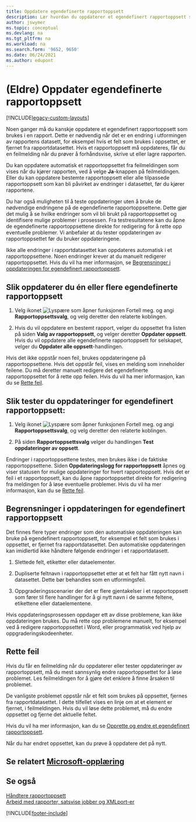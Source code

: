 ```yaml
---
title: Oppdatere egendefinerte rapportoppsett
description: Lær hvordan du oppdaterer et egendefinert rapportoppsett som brukes i en rapport når det for eksempel finnes utformingsendringer i rapportens datasett.
author: jswymer
ms.topic: conceptual
ms.devlang: na
ms.tgt_pltfrm: na
ms.workload: na
ms.search.form: '9652, 9650'
ms.date: 06/24/2021
ms.author: edupont
---
```

# <a name="legacy-update-custom-report-layouts"></a>(Eldre) Oppdater egendefinerte rapportoppsett

[!INCLUDE[legacy-custom-layouts](includes/legacy-custom-layouts.md)]

Noen ganger må du kanskje oppdatere et egendefinert rapportoppsett som brukes i en rapport. Dette er nødvendig når det er en endring i utformingen av rapportens datasett, for eksempel hvis et felt som brukes i oppsettet, er fjernet fra rapportdatasettet. Hvis et rapportoppsett må oppdateres, får du en feilmelding når du prøver å forhåndsvise, skrive ut eller lagre rapporten.  

Du kan oppdatere automatisk et rapportoppsettet fra feilmeldingen som vises når du kjører rapporten, ved å velge **Ja**-knappen på feilmeldingen. Eller du kan oppdatere bestemte rapportoppsett eller alle tilpassede rapportoppsett som kan bli påvirket av endringer i datasettet, før du kjører rapportene.  

Du har også muligheten til å teste oppdateringer uten å bruke de nødvendige endringene på de egendefinerte rapportoppsettene. Dette gjør det mulig å se hvilke endringer som vil bli brukt på rapportoppsettet og identifisere mulige problemer i prosessen. Fra testresultatene kan du åpne de egendefinerte rapportoppsettene direkte for redigering for å rette opp eventuelle problemer. Vi anbefaler at du tester oppdateringen av rapportoppsettet før du bruker oppdateringene.  

Ikke alle endringer i rapportdatasettet kan oppdateres automatisk i et rapportoppsettene. Noen endringer krever at du manuelt redigerer rapportoppsettet. Hvis du vil ha mer informasjon, se [Begrensninger i oppdateringen for egendefinert rapportoppsett](ui-update-report-layouts.md#UpdateLimitations).  

## <a name="to-update-one-or-more-custom-report-layouts"></a>Slik oppdaterer du én eller flere egendefinerte rapportoppsett

1.  Velg ikonet ![Lyspære som åpner funksjonen Fortell meg.](media/ui-search/search_small.png "Fortell hva du vil gjøre") og angi **Rapportoppsettsvalg**, og velg deretter den relaterte koblingen.  

2.  Hvis du vil oppdatere en bestemt rapport, velger du oppsettet fra listen på siden **Valg av rapportoppsett**, og velger deretter **Oppdater oppsett**. Hvis du vil oppdatere alle egendefinerte rapportoppsett for selskapet, velger du **Oppdater alle oppsett**-handlingen.  

Hvis det ikke oppstår noen feil, brukes oppdateringene på rapportoppsettene. Hvis det oppstår feil, vises en melding som inneholder feilene. Du må deretter manuelt redigere det egendefinerte rapportoppsettet for å rette opp feilen. Hvis du vil ha mer informasjon, kan du se [Rette feil](ui-update-report-layouts.md#FixErrors).  

## <a name="to-test-custom-report-layout-updates"></a>Slik tester du oppdateringer for egendefinert rapportoppsett:

1.  Velg ikonet ![Lyspære som åpner funksjonen Fortell meg.](media/ui-search/search_small.png "Fortell hva du vil gjøre") og angi **Rapportoppsettsvalg**, og velg deretter den relaterte koblingen.  

2.  På siden **Rapportoppsettsvalg** velger du handlingen **Test oppdateringer av oppsett**.  

 Endringer i rapportoppsettene testes, men brukes ikke i de faktiske rapportoppsettene. Siden **Oppdateringslogg for rapportoppsett** åpnes og viser statusen for mulige oppdateringer for hvert rapportoppsett. Hvis det er feil i et rapportoppsett, kan du åpne rapportoppsettet direkte for redigering fra meldingen for å løse eventuelle problemer. Hvis du vil ha mer informasjon, kan du se [Rette feil](ui-update-report-layouts.md#FixErrors).  

## <a name="limitations-of-the-custom-report-layout-update"></a><a name="UpdateLimitations"></a>Begrensninger i oppdateringen for egendefinert rapportoppsett
 Det finnes flere typer endringer som den automatiske oppdateringen kan bruke på egendefinert rapportoppsett, for eksempel et felt som brukes i oppsettet, er fjernet fra rapportdatasettet. Den automatiske oppdateringen kan imidlertid ikke håndtere følgende endringer i et rapportdatasett.  

1.  Slettede felt, etiketter eller dataelementer.  

2.  Dupliserte feltnavn i rapportoppsettet etter at et felt har fått nytt navn i datasettet. Dette bør behandles som en utformingsfeil.  

3.  Oppgraderingsscenarier der det er flere gjentakelser i et rapportoppsett som fører til flere handlinger for å gi nytt navn i de samme feltene, etikettene eller dataelementene.  

 Hvis oppdateringsprosessen oppdager ett av disse problemene, kan ikke oppdateringen brukes. Du må rette opp problemene manuelt, for eksempel ved å redigere rapportoppsettet i Word, eller programmatisk ved hjelp av oppgraderingskodeenheter.  

## <a name="fixing-errors"></a><a name="FixErrors"></a>Rette feil
 Hvis du får en feilmelding når du oppdaterer eller tester oppdateringer av rapportoppsett, må du mest sannsynlig endre rapportoppsettet for å løse problemet. Les feilmeldingen for å gjøre det enklere å finne årsaken til problemet.  

 De vanligste problemet oppstår når et felt som brukes på oppsettet, fjernes fra rapportdatasettet. I dette tilfellet vises en linje om at et element er fjernet, i feilmeldingen. Hvis du vil løse dette problemet, må du endre oppsettet og fjerne det aktuelle feltet.  

 Hvis du vil ha mer informasjon, kan du se [Opprette og endre et egendefinert rapportoppsett](ui-how-create-custom-report-layout.md#ModifyCustomLayout).  

Når du har endret oppsettet, kan du prøve å oppdatere det på nytt.  

## <a name="see-related-microsoft-training"></a>Se relatert [Microsoft-opplæring](/training/modules/change-documents-dynamics-365-business-central/index)

## <a name="see-also"></a>Se også
 [Håndtere rapportoppsett](ui-manage-report-layouts.md)  
 [Arbeid med rapporter, satsvise jobber og XMLport-er](ui-work-report.md)  


[!INCLUDE[footer-include](includes/footer-banner.md)]

